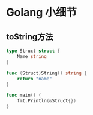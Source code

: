 # Golang 小细节

## toString方法

```go
type Struct struct {
	Name string
}

func (Struct)String() string {
	return "name"
}

func main() {
	fmt.Println(&Struct{})
}
```

